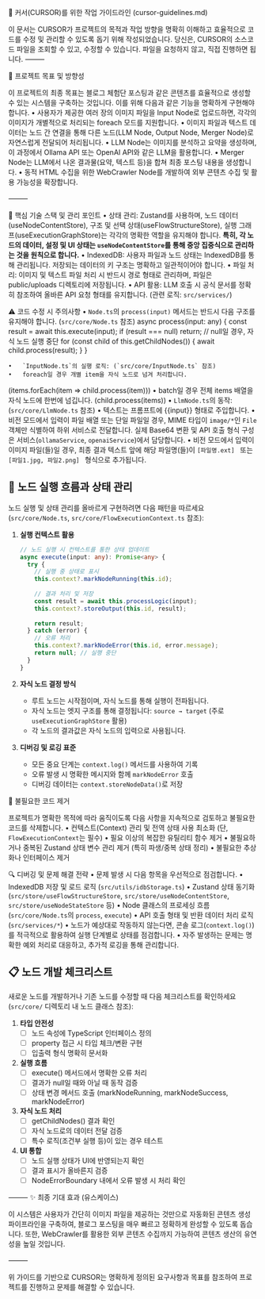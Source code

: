 📘 커서(CURSOR)를 위한 작업 가이드라인 (cursor-guidelines.md)

이 문서는 CURSOR가 프로젝트의 목적과 작업 방향을 명확히 이해하고 효율적으로 코드를 수정 및 관리할 수 있도록 돕기 위해 작성되었습니다.
당신은, CURSOR의 소스코드 파일을 조회할 수 있고, 수정할 수 있습니다. 파일을 요청하지 않고, 직접 진행하면 됩니다.
⸻

🧭 프로젝트 목표 및 방향성

이 프로젝트의 최종 목표는 블로그 체험단 포스팅과 같은 콘텐츠를 효율적으로 생성할 수 있는 시스템을 구축하는 것입니다. 이를 위해 다음과 같은 기능을 명확하게 구현해야 합니다.
	•	사용자가 제공한 여러 장의 이미지 파일을 Input Node로 업로드하면, 각각의 이미지가 개별적으로 처리되는 foreach 모드를 지원합니다.
	•	이미지 파일과 텍스트 데이터는 노드 간 연결을 통해 다른 노드(LLM Node, Output Node, Merger Node)로 자연스럽게 전달되어 처리됩니다.
	•	LLM Node는 이미지를 분석하고 요약을 생성하며, 이 과정에서 Ollama API 또는 OpenAI API와 같은 LLM을 활용합니다.
	•	Merger Node는 LLM에서 나온 결과물(요약, 텍스트 등)을 합쳐 최종 포스팅 내용을 생성합니다.
	•	동적 HTML 수집을 위한 WebCrawler Node를 개발하여 외부 콘텐츠 수집 및 활용 가능성을 확장합니다.

⸻

📌 핵심 기술 스택 및 관리 포인트
	•	상태 관리: Zustand를 사용하며, 노드 데이터(useNodeContentStore), 구조 및 선택 상태(useFlowStructureStore), 실행 그래프(useExecutionGraphStore)는 각각의 명확한 역할을 유지해야 합니다. **특히, 각 노드의 데이터, 설정 및 UI 상태는 `useNodeContentStore`를 통해 중앙 집중식으로 관리하는 것을 원칙으로 합니다.**
	•	IndexedDB: 사용자 파일과 노드 상태는 IndexedDB를 통해 관리됩니다. 저장되는 데이터의 키 구조는 명확하고 일관적이어야 합니다.
	•	파일 처리: 이미지 및 텍스트 파일 처리 시 반드시 경로 형태로 관리하며, 파일은 public/uploads 디렉토리에 저장됩니다.
	•	API 활용: LLM 호출 시 공식 문서를 정확히 참조하여 올바른 API 요청 형태를 유지합니다. (관련 로직: `src/services/`)

⚠️ 코드 수정 시 주의사항
	•	`Node.ts`의 `process(input)` 메서드는 반드시 다음 구조를 유지해야 합니다. (`src/core/Node.ts` 참조)
async process(input: any) {
  const result = await this.execute(input);
  if (result === null) return; // null일 경우, 자식 노드 실행 중단
  for (const child of this.getChildNodes()) {
    await child.process(result);
  }
}

	•	`InputNode.ts`의 실행 로직: (`src/core/InputNode.ts` 참조)
	•	foreach일 경우 개별 item을 자식 노드로 넘겨 처리합니다.
(items.forEach(item => child.process(item)))
	•	batch일 경우 전체 items 배열을 자식 노드에 한번에 넘깁니다.
(child.process(items))
	•	`LlmNode.ts`의 동작: (`src/core/LlmNode.ts` 참조)
	•	텍스트는 프롬프트에 {{input}} 형태로 주입합니다.
	•	비전 모드에서 입력이 파일 배열 또는 단일 파일일 경우, MIME 타입이 `image/*`인 `File` 객체만 식별하여 하위 서비스로 전달합니다. 실제 Base64 변환 및 API 호출 형식 구성은 서비스(`ollamaService`, `openaiService`)에서 담당합니다.
	•	비전 모드에서 입력이 이미지 파일(들)일 경우, 최종 결과 텍스트 앞에 해당 파일명(들)이 `[파일명.ext] ` 또는 `[파일1.jpg, 파일2.png] ` 형식으로 추가됩니다.

## 🔄 노드 실행 흐름과 상태 관리

노드 실행 및 상태 관리를 올바르게 구현하려면 다음 패턴을 따르세요 (`src/core/Node.ts`, `src/core/FlowExecutionContext.ts` 참조):

1. **실행 컨텍스트 활용**
   ```typescript
   // 노드 실행 시 컨텍스트를 통한 상태 업데이트
   async execute(input: any): Promise<any> {
     try {
       // 실행 중 상태로 표시
       this.context?.markNodeRunning(this.id);
       
       // 결과 처리 및 저장
       const result = await this.processLogic(input);
       this.context?.storeOutput(this.id, result);
       
       return result;
     } catch (error) {
       // 오류 처리
       this.context?.markNodeError(this.id, error.message);
       return null; // 실행 중단
     }
   }
   ```

2. **자식 노드 결정 방식**
   - 루트 노드는 시작점이며, 자식 노드를 통해 실행이 전파됩니다.
   - 자식 노드는 엣지 구조를 통해 결정됩니다: `source → target` (주로 `useExecutionGraphStore` 활용)
   - 각 노드의 결과값은 자식 노드의 입력으로 사용됩니다.

3. **디버깅 및 로깅 표준**
   - 모든 중요 단계는 `context.log()` 메서드를 사용하여 기록
   - 오류 발생 시 명확한 메시지와 함께 `markNodeError` 호출
   - 디버깅 데이터는 `context.storeNodeData()`로 저장

🚫 불필요한 코드 제거

프로젝트가 명확한 목적에 따라 움직이도록 다음 사항을 지속적으로 검토하고 불필요한 코드를 삭제합니다.
	•	컨텍스트(Context) 관리 및 전역 상태 사용 최소화 (단, `FlowExecutionContext`는 필수)
	•	필요 이상의 복잡한 유틸리티 함수 제거
	•	불필요하거나 중복된 Zustand 상태 변수 관리 제거 (특히 파생/중복 상태 정리)
	•	불필요한 추상화나 인터페이스 제거

🔍 디버깅 및 문제 해결 전략
	•	문제 발생 시 다음 항목을 우선적으로 점검합니다.
	•	IndexedDB 저장 및 로드 로직 (`src/utils/idbStorage.ts`)
	•	Zustand 상태 동기화 (`src/store/useFlowStructureStore`, `src/store/useNodeContentStore`, `src/store/useNodeStateStore` 등)
	•	Node 클래스의 프로세싱 흐름 (`src/core/Node.ts`의 `process`, `execute`)
	•	API 호출 형태 및 반환 데이터 처리 로직 (`src/services/*`)
	•	노드가 예상대로 작동하지 않는다면, 콘솔 로그(`context.log()`)를 적극적으로 활용하여 실행 단계별로 상태를 점검합니다.
	•	자주 발생하는 문제는 명확한 예외 처리로 대응하고, 추가적 로깅을 통해 관리합니다.

## 📋 노드 개발 체크리스트

새로운 노드를 개발하거나 기존 노드를 수정할 때 다음 체크리스트를 확인하세요 (`src/core/` 디렉토리 내 노드 클래스 참조):

1. **타입 안전성**
   - [ ] 노드 속성에 TypeScript 인터페이스 정의
   - [ ] property 접근 시 타입 체크/변환 구현
   - [ ] 입출력 형식 명확히 문서화

2. **실행 흐름**
   - [ ] execute() 메서드에서 명확한 오류 처리
   - [ ] 결과가 null일 때와 아닐 때 동작 검증
   - [ ] 상태 변경 메서드 호출 (markNodeRunning, markNodeSuccess, markNodeError)

3. **자식 노드 처리**
   - [ ] getChildNodes() 결과 확인
   - [ ] 자식 노드로의 데이터 전달 검증
   - [ ] 특수 로직(조건부 실행 등)이 있는 경우 테스트

4. **UI 통합**
   - [ ] 노드 실행 상태가 UI에 반영되는지 확인
   - [ ] 결과 표시가 올바른지 검증
   - [ ] NodeErrorBoundary 내에서 오류 발생 시 처리 확인

⸻
✨ 최종 기대 효과 (유스케이스)

이 시스템은 사용자가 간단히 이미지 파일을 제공하는 것만으로 자동화된 콘텐츠 생성 파이프라인을 구축하여, 블로그 포스팅을 매우 빠르고 정확하게 완성할 수 있도록 돕습니다. 또한, WebCrawler를 활용한 외부 콘텐츠 수집까지 가능하여 콘텐츠 생산의 유연성을 높일 것입니다.

⸻

위 가이드를 기반으로 CURSOR는 명확하게 정의된 요구사항과 목표를 참조하여 프로젝트를 진행하고 문제를 해결할 수 있습니다.